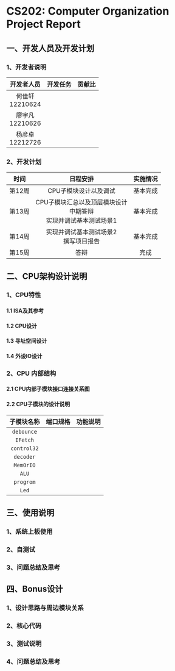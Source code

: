 # CS202: Computer Organization Project Report



## 一、开发人员及开发计划

### 1、开发者说明

|      开发者人员      | 开发任务 | 贡献比 |
| :------------------: | :------: | :----: |
| 何佳轩<br />12210624 |          |        |
| 廖宇凡<br />12210626 |          |        |
| 杨彦卓<br />12212726 |          |        |

### 2、开发计划

|  时间  |                           日程安排                           | 实施情况 |
| :----: | :----------------------------------------------------------: | :------: |
| 第12周 |                    CPU子模块设计以及调试                     | 基本完成 |
| 第13周 | CPU子模块汇总以及顶层模块设计<br />中期答辩<br />实现并调试基本测试场景1 | 基本完成 |
| 第14周 |          实现并调试基本测试场景2<br />撰写项目报告           | 基本完成 |
| 第15周 |                             答辩                             |   完成   |



## 二、CPU架构设计说明

### 1、CPU特性

#### 1.1 ISA及其参考

#### 1.2 CPU设计

#### 1.3 寻址空间设计

#### 1.4 外设IO设计



### 2、CPU 内部结构

#### 2.1 CPU内部子模块接口连接关系图

#### 2.2 CPU子模块的设计说明

| 子模块名称  | 端口规格 | 功能说明 |
| :---------: | :------: | :------: |
| `debounce`  |          |          |
|  `IFetch`   |          |          |
| `control32` |          |          |
|  `decoder`  |          |          |
|  `MemOrIO`  |          |          |
|    `ALU`    |          |          |
|  `progrom`  |          |          |
|    `Led`    |          |          |



## 三、使用说明

### 1、系统上板使用

### 2、自测试

### 3、问题总结及思考



## 四、Bonus设计

### 1、设计思路与周边模块关系

### 2、核心代码

### 3、测试说明

### 4、问题总结及思考

### 
